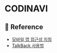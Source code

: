 # CODINAVI
## 📄 Reference
- [모바일 앱 접근성 지침](https://www.nld.go.kr/ableFront/new_standard_guide/accessibility.jsp)
- [TalkBack 사용법](https://support.google.com/accessibility/answer/6007100?hl=ko)
